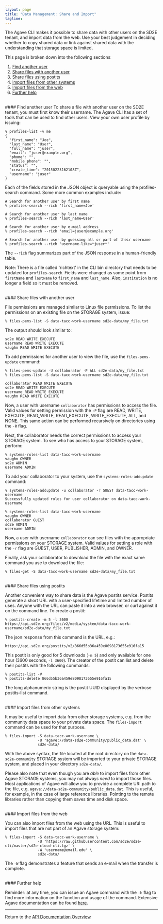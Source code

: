 ```yaml
---
layout: page
title: "Data Management: Share and Import"
tagline:
---
```


The Agave CLI makes it possible to share data with other users on the SD2E
tenant, and import data from the web. Use your best judgement in deciding
whether to copy shared data or link against shared data with the understanding
that storage space is limited.

This page is broken down into the following sections:

1. [Find another user](#find-another-user)
2. [Share files with another user](#share-files-with-another-user)
3. [Share files using postits](#share-files-using-postits)
4. [Import files from other systems](#import-files-from-other-systems)
5. [Import files from the web](#import-files-from-the-web)
6. [Further help](#further-help)


<br>
#### Find another user
To share a file with another user on the SD2E tenant, you must first know their
username. The Agave CLI has a set of tools that can be used to find other users.
View your own user profile by issuing:

```
% profiles-list -v me
{
  "first_name": "Joe",
  "last_name": "User",
  "full_name": "juser",
  "email": "juser@example.org",
  "phone": "",
  "mobile_phone": "",
  "status": "",
  "create_time": "20150223162108Z", 
  "username": "juser"
}
```

Each of the fields stored in the JSON object is queryable using the profiles-search
command. Some more common examples include:
```
# Search for another user by first name
% profiles-search --rich 'first_name=Joe'

# Search for another user by last name
% profiles-search --rich 'last_name=User'

# Search for another user by e-mail address
% profiles-search --rich 'email=juser@example.org'

# Search for another user by guessing all or part of their username
% profiles-search --rich 'username.like=*juser*'
```

The `--rich` flag summarizes part of the JSON response in a human-friendly table.

Note: There is a file called 'richtext' in the CLI bin directory that needs to
be updated for `profiles-search`. Fields were changed as some point from `firstName`
and `lastName` to `first_name` and `last_name`. Also, `institution` is no longer
a field so it must be removed.

<br>
#### Share files with another user

File permissions are managed similar to Linux file permissions. To list the
permissions on an existing file on the STORAGE system, issue:
```
% files-pems-list -S data-tacc-work-username sd2e-data/my_file.txt
```

The output should look similar to:
```
sd2e READ WRITE EXECUTE
username READ WRITE EXECUTE
vaughn READ WRITE EXECUTE
```

To add permissions for another user to view the file, use the `files-pems-update`
command:
```
% files-pems-update -U collaborator -P ALL sd2e-data/my_file.txt
% files-pems-list -S data-tacc-work-username sd2e-data/my_file.txt

collaborator READ WRITE EXECUTE
sd2e READ WRITE EXECUTE
username READ WRITE EXECUTE
vaughn READ WRITE EXECUTE
```

Now, a user with username `collaborator` has permissions to access the file.
Valid values for setting permission with the `-P` flag are READ, WRITE, EXECUTE,
READ_WRITE, READ_EXECUTE, WRITE_EXECUTE, ALL, and NONE. This same action can be
performed recursively on directories using the `-R` flag.

Next, the collaborator needs the correct permissions to access your STORAGE
system. To see who has access to your STORAGE system, perform:
```
% systems-roles-list data-tacc-work-username
vaughn OWNER
sd2e ADMIN
username ADMIN
```

To add your collaborator to your system, use the `systems-roles-addupdate` command:
```
% systems-roles-addupdate -u collaborator -r GUEST data-tacc-work-username 
Successfully updated roles for user collaborator on data-tacc-work-username

% systems-roles-list data-tacc-work-username
vaughn OWNER
collaborator GUEST
sd2e ADMIN
username ADMIN
```

Now, a user with username `collaborator` can see files with the appropriate
permissions on your STORAGE system. Valid values for setting a role with the `-r` 
flag are GUEST, USER, PUBLISHER, ADMIN, and OWNER.

Finally, ask your collaborator to download the file with the exact same command
you use to download the file:
```
% files-get -S data-tacc-work-username sd2e-data/my_file.txt
```


<br>
#### Share files using postits

Another convenient way to share data is the Agave postits service. Postits
generate a short URL with a user-specified lifetime and limited number of uses.
Anyone with the URL can paste it into a web browser, or curl against it on the
command line. To create a postit: 
```
% postits-create -m 5 -l 3600 https://api.sd2e.org/files/v2/media/system/data-tacc-work-username/sd2e-data/my_file.txt
```

The json response from this command is the URL, e.g.:

``` 
https://api.sd2e.org/postits/v2/866d55b36a459e8098173655e916fa15
```

This postit is only good for 5 downloads (`-m 5`) and only available for one hour (3600 seconds, `-l 3600`). The creator of the postit can list and delete their postits with the following commands:

```
% postits-list -V
% postits-delete 866d55b36a459e8098173655e916fa15
```

The long alphanumeric string is the postit UUID displayed by the verbose postits-list command.

<br>
#### Import files from other systems

It may be useful to import data from other storage systems, e.g. from the community
data space to your private data space. The `files-import` command can be used
for that purpose.

```
% files-import -S data-tacc-work-username \
               -U 'agave://data-sd2e-community/public_data.dat' \
               sd2e-data/
```

With the above syntax, the file located at the root directory on the
`data-sd2e-community` STORAGE system will be imported to your private STORAGE
system, and placed in your directory `sd2e-data/`.

Please also note that even though you are *able* to import files from other
Agave STORAGE systems, you may not always *need* to import those files. Most
applications of Agave will allow you to provide a complete URI path to the file,
e.g. `agave://data-sd2e-community/public_data.dat`. This is useful, for example,
in the case of large reference libraries. Pointing to the remote libraries
rather than copying them saves time and disk space.

<br>
#### Import files from the web

You can also import files from the web using the URL. This is useful
to import files that are not part of an Agave storage system:

```
% files-import -S data-tacc-work-username \
               -U 'https://raw.githubusercontent.com/sd2e/sd2e-cli/master/sd2e-cloud-cli.tgz' \
               -W 'username@email.edu' \
               sd2e-data/
```

The `-W` flag demonstrates a feature that sends an e-mail when the transfer is
complete.

<br>
#### Further help

Reminder: at any time, you can issue an Agave command with the `-h` flag to
find more information on the function and usage of the command. Extensive Agave
documentation can be found [here](https://tacc.github.io/developer.tacc.cloud/).


---
Return to the [API Documentation Overview](../index.md)

